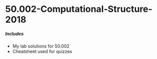 # 50.002-Computational-Structure-2018
##### Includes 
- My lab solutions for 50.002 
- Cheatsheet used for quizzes 
